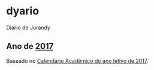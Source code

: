 # dyario
Diário de Jurandy

## Ano de [2017](./2017/README.md)
Baseado no [Calendário Acadêmico do ano letivo de 2017](http://portal.ifrn.edu.br/campus/parnamirim/calendarios-academicos/calendario-academico-2017/view).
